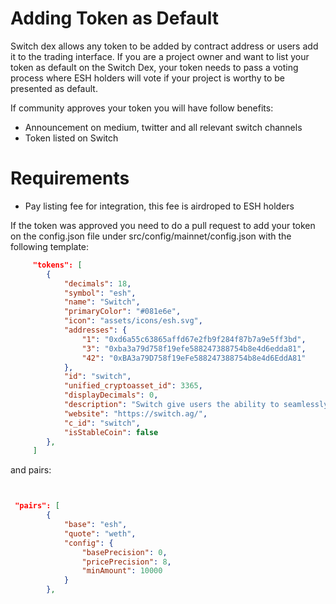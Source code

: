 # Adding Token as Default

Switch dex allows any token to be added by contract address or users add it to the trading interface. If you are a project owner and want
to list your token as default on the Switch Dex, your token needs to pass a voting process where ESH holders will vote if your project is worthy to be presented as default.

If community approves your token you will have follow benefits:

-   Announcement on medium, twitter and all relevant switch channels
-   Token listed on Switch

# Requirements

-   Pay listing fee for integration, this fee is airdroped to ESH holders

If the token was approved you need to do a pull request to add your token on the config.json file under src/config/mainnet/config.json with the following template:

```json
     "tokens": [
        {
            "decimals": 18,
            "symbol": "esh",
            "name": "Switch",
            "primaryColor": "#081e6e",
            "icon": "assets/icons/esh.svg",
            "addresses": {
                "1": "0xd6a55c63865affd67e2fb9f284f87b7a9e5ff3bd",
                "3": "0xba3a79d758f19efe588247388754b8e4d6edda81",
                "42": "0xBA3a79D758f19eFe588247388754b8e4d6EddA81"
            },
            "id": "switch",
            "unified_cryptoasset_id": 3365,
            "displayDecimals": 0,
            "description": "Switch give users the ability to seamlessly 'switch' between other assets, buy gift cards, donate to non-profits, and gamble.",
            "website": "https://switch.ag/",
            "c_id": "switch",
            "isStableCoin": false
        },
     ]
```

and pairs:

```json


 "pairs": [
        {
            "base": "esh",
            "quote": "weth",
            "config": {
                "basePrecision": 0,
                "pricePrecision": 8,
                "minAmount": 10000
            }
        },
```
